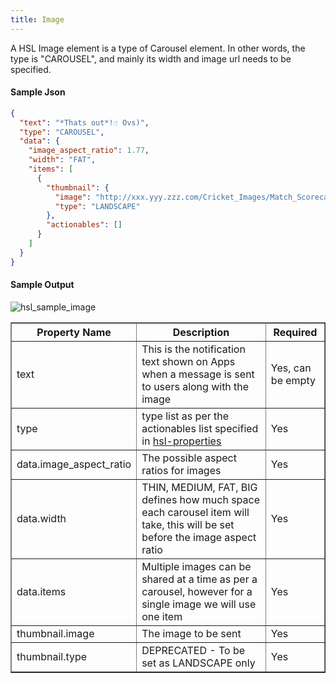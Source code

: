 ```yaml
---
title: Image
---
```


A HSL Image element is a type of Carousel element. In other words, the type is "CAROUSEL", and mainly its
width and image url needs to be specified.

#### Sample Json

```json
{
  "text": "*Thats out*!☝️ Ovs)",
  "type": "CAROUSEL",
  "data": {
    "image_aspect_ratio": 1.77,
    "width": "FAT",
    "items": [
      {
        "thumbnail": {
          "image": "http://xxx.yyy.zzz.com/Cricket_Images/Match_Scorecard/Innings_Score_Batting_1_186013_2_1523197798.png",
          "type": "LANDSCAPE"
        },
        "actionables": []
      }
    ]
  }
}
```

#### Sample Output

![hsl_sample_image](hsl_sample_image.png)

<table border="1" class="docutils">
   <thead>
      <tr>
         <th>Property Name</th>
         <th>Description</th>
         <th>Required</th>
      </tr>
   </thead>
   <tbody>
      <tr>
         <td>text</td>
         <td>This is the notification text shown on Apps when a message is sent to users along with the image</td>
         <td>Yes, can be empty</td>
      </tr>
      <tr>
         <td>type</td>
         <td>type list as per the actionables list specified in <a href='https://haptik-docs.readthedocs.io/en/latest/bot-builder-advanced/hsl-properties.html'>hsl-properties</a></td>
         <td>Yes</td>
      </tr>
      <tr>
         <td>data.image_aspect_ratio</td>
         <td>The possible aspect ratios for images</td>
         <td>Yes</td>
      </tr>
      <tr>
         <td>data.width</td>
         <td>THIN, MEDIUM, FAT, BIG defines how much space each carousel item will take, this will be set before the image aspect ratio</td>
         <td>Yes</td>
      </tr>
      <tr>
         <td>data.items</td>
         <td>Multiple images can be shared at a time as per a carousel, however for a single image we will use one item</td>
         <td>Yes</td>
      </tr>
      <tr>
         <td>thumbnail.image</td>
         <td>The image to be sent</td>
         <td>Yes</td>
      </tr>
      <tr>
         <td>thumbnail.type</td>
         <td>DEPRECATED - To be set as LANDSCAPE only</td>
         <td>Yes</td>
      </tr>
   </tbody>
</table>
